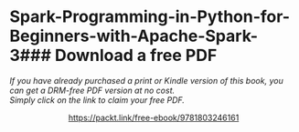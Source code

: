 # Spark-Programming-in-Python-for-Beginners-with-Apache-Spark-3### Download a free PDF

 <i>If you have already purchased a print or Kindle version of this book, you can get a DRM-free PDF version at no cost.<br>Simply click on the link to claim your free PDF.</i>
<p align="center"> <a href="https://packt.link/free-ebook/9781803246161">https://packt.link/free-ebook/9781803246161 </a> </p>